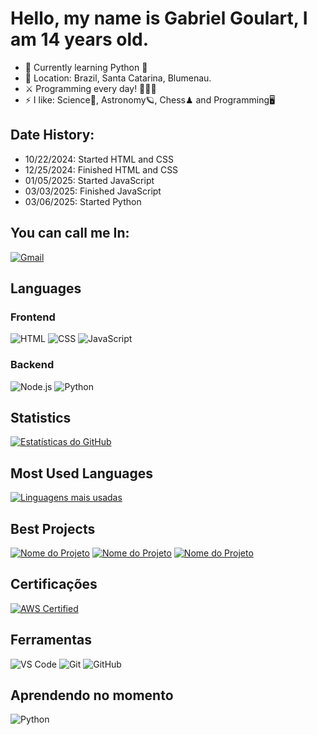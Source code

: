 # Hello, my name is Gabriel Goulart, I am 14 years old.

- 🌱 Currently learning Python 🐍
- 📌 Location: Brazil, Santa Catarina, Blumenau.
- ⚔ Programming every day! 👨🏻‍💻
- ⚡ I like: Science🔭, Astronomy🪐, Chess♟ and Programming🖥

## Date History:
- 10/22/2024: Started HTML and CSS 
- 12/25/2024: Finished HTML and CSS
- 01/05/2025: Started JavaScript
- 03/03/2025: Finished JavaScript
- 03/06/2025: Started Python

## You can call me In:
[![Gmail](https://img.shields.io/badge/Gmail-D14836?style=for-the-badge&logo=gmail&logoColor=white)](mailto:gabrielgoulartbnu@gmail.com)

## Languages
### Frontend
![HTML](https://img.shields.io/badge/HTML5-E34F26?style=for-the-badge&logo=html5&logoColor=white)
![CSS](https://img.shields.io/badge/CSS3-1572B6?style=for-the-badge&logo=css3&logoColor=white)
![JavaScript](https://img.shields.io/badge/JavaScript-F7DF1E?style=for-the-badge&logo=javascript&logoColor=black)

### Backend
![Node.js](https://img.shields.io/badge/Node.js-339933?style=for-the-badge&logo=node.js&logoColor=white)
![Python](https://img.shields.io/badge/Python-3776AB?style=for-the-badge&logo=python&logoColor=white)

## Statistics
[![Estatísticas do GitHub](https://github-readme-stats.vercel.app/api?username=Flame77ofc&show_icons=true&theme=radical)](https://github.com/anuraghazra/github-readme-stats)

## Most Used Languages
[![Linguagens mais usadas](https://github-readme-stats.vercel.app/api/top-langs/?username=Flame77ofc&layout=compact&theme=radical)](https://github.com/anuraghazra/github-readme-stats)

## Best Projects
[![Nome do Projeto](https://github-readme-stats.vercel.app/api/pin/?username=Flame77ofc&repo=Python)](https://github.com/Flame77ofc/nome_do_repositorio)
[![Nome do Projeto](https://github-readme-stats.vercel.app/api/pin/?username=Flame77ofc&repo=JavaScript)](https://github.com/Flame77ofc/nome_do_repositorio)
[![Nome do Projeto](https://github-readme-stats.vercel.app/api/pin/?username=Flame77ofc&repo=html-css)](https://github.com/Flame77ofc/nome_do_repositorio)


## Certificações

[![AWS Certified](https://img.shields.io/badge/AWS_Certified-FF9900?style=for-the-badge&logo=amazon-aws&logoColor=white)](https://www.credly.com/badges/123456)


## Ferramentas

![VS Code](https://img.shields.io/badge/VS_Code-007ACC?style=for-the-badge&logo=visual-studio-code&logoColor=white)
![Git](https://img.shields.io/badge/Git-F05032?style=for-the-badge&logo=git&logoColor=white)
![GitHub](https://img.shields.io/badge/GitHub-181717?style=for-the-badge&logo=github&logoColor=white)

## Aprendendo no momento

![Python](https://img.shields.io/badge/Python-3776AB?style=for-the-badge&logo=python&logoColor=white)
